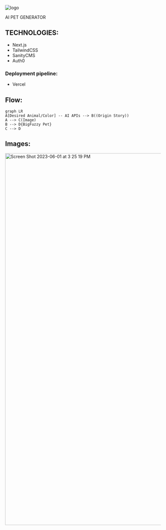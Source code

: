 ![logo](https://github.com/buckspencer/bigFuzzy/assets/5303892/d1338729-9984-4a2f-ac06-edcb9f7ff621)

AI PET GENERATOR

## TECHNOLOGIES: 
- Next.js
- TailwindCSS
- SanityCMS
- Auth0

### Deployment pipeline: 
- Vercel

## Flow: 
```mermaid
graph LR
A[Desired Animal/Color] -- AI APIs --> B((Origin Story))
A --> C(Image)
B --> D{BigFuzzy Pet}
C --> D
```

## Images:
<img width="1199" alt="Screen Shot 2023-06-01 at 3 25 19 PM" src="https://github.com/buckspencer/bigFuzzy/assets/5303892/64e4fe8d-1616-49df-855f-ab85833a83b4">
